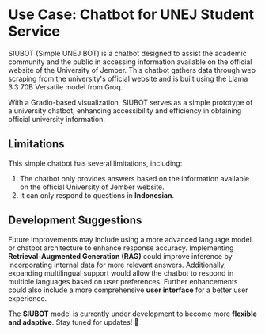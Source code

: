 # **Use Case: Chatbot for UNEJ Student Service**
SIUBOT (Simple UNEJ BOT) is a chatbot designed to assist the academic community and the public in accessing information available on the official website of the University of Jember. This chatbot gathers data through web scraping from the university's official website and is built using the Llama 3.3 70B Versatile model from Groq.

With a Gradio-based visualization, SIUBOT serves as a simple prototype of a university chatbot, enhancing accessibility and efficiency in obtaining official university information.

## **Limitations**  
This simple chatbot has several limitations, including:  
1. The chatbot only provides answers based on the information available on the official University of Jember website.  
2. It can only respond to questions in **Indonesian**.  

## **Development Suggestions**  
Future improvements may include using a more advanced language model or chatbot architecture to enhance response accuracy. Implementing **Retrieval-Augmented Generation (RAG)** could improve inference by incorporating internal data for more relevant answers. Additionally, expanding multilingual support would allow the chatbot to respond in multiple languages based on user preferences. Further enhancements could also include a more comprehensive **user interface** for a better user experience. 

The **SIUBOT** model is currently under development to become more **flexible and adaptive**. Stay tuned for updates! 🚀
